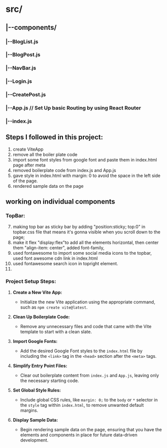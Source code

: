 # src/
## |--components/
###    |--BlogList.js
###    |--BlogPost.js
###    |--NavBar.js
###    |--Login.js
###    |--CreatePost.js
### |--App.js //  Set Up basic Routing by using React Router
### |--index.js


## Steps I followed in this project:
 1. create ViteApp
 2. remove all the boiler plate code
 3. import some font styles from google font and paste them in index.html page after meta
 4. removed boilerplate code from index.js and App.js
 5. gave style in index.html with margin: 0 to avoid the space in the left side of the page.
 6. rendered sample data on the page 
 ## working on individual components
 ### TopBar:
 7. making top bar as sticky bar by adding "position:sticky; top:0" in topbar.css file that means it's gonna visible when you scroll down to the page;
 8. make it flex "display:flex"to add all the elements horizontal, then center them "align-item: center", added font-family,
 9. used fontawesome to import some social media icons to the topbar, used font awesome cdn link in index.html 
 10. used fontawesome search icon in topright element.
 11. 





### Project Setup Steps:

1. **Create a New Vite App:**
   - Initialize the new Vite application using the appropriate command, such as `npm create vite@latest`.

2. **Clean Up Boilerplate Code:**
   - Remove any unnecessary files and code that came with the Vite template to start with a clean slate.

3. **Import Google Fonts:**
   - Add the desired Google Font styles to the `index.html` file by including the `<link>` tag in the `<head>` section after the `<meta>` tags.

4. **Simplify Entry Point Files:**
   - Clear out boilerplate content from `index.js` and `App.js`, leaving only the necessary starting code.

5. **Set Global Style Rules:**
   - Include global CSS rules, like `margin: 0;` to the `body` or `*` selector in the `style` tag within `index.html`, to remove unwanted default margins.

6. **Display Sample Data:**
   - Begin rendering sample data on the page, ensuring that you have the elements and components in place for future data-driven development.
